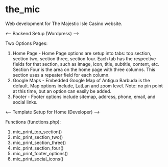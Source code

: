 the_mic
=======

Web development for The Majestic Isle Casino website.

<-- Backend Setup (Wordpress) -->

Two Options Pages: 

1. Home Page -
	Home Page options are setup into tabs: top section, section two, section three, section four. Each tab has the respective fields for that section, such as image, icon, title, subtitle, content, etc. Section Four is the area on the home page with three columns. This section uses a repeater field for each column. 
3. Google Maps -
	Embedded Google Map of Antigua Barbuda is the default. Map options include, LatLan and zoom level.
	Note: no pin point at this time, but an option can easily be added.
2. Footer -
	Footer options include sitemap, address, phone, email, and social links. 

<-- Template Setup for Home (Developer) -->

Functions (functions.php):

1. mic_print_top_section()
2. mic_print_section_two()
3. mic_print_section_three()
4. mic_print_section_four()
5. mic_print_footer_options()
6. mic_print_social_icons()